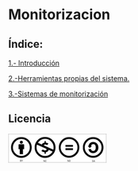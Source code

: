 # Monitorizacion

## Índice:

[1.- Introducción](/md/introduccion.md)

[2.-Herramientas propias del sistema.](/md/herramientas.md)

[3.-Sistemas de monitorización](/md/sistemas.md)

## Licencia
![licencia](/img/licencia.jpg)
